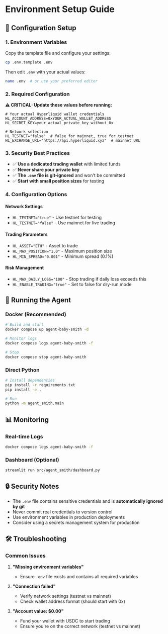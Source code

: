 # Environment Setup Guide

## 🔧 Configuration Setup

### 1. Environment Variables

Copy the template file and configure your settings:

```bash
cp .env.template .env
```

Then edit `.env` with your actual values:

```bash
nano .env  # or use your preferred editor
```

### 2. Required Configuration

**⚠️ CRITICAL: Update these values before running:**

```env
# Your actual Hyperliquid wallet credentials
HL_ACCOUNT_ADDRESS=0xYOUR_ACTUAL_WALLET_ADDRESS
HL_SECRET_KEY=your_actual_private_key_without_0x

# Network selection
HL_TESTNET="false"  # false for mainnet, true for testnet
HL_EXCHANGE_URL="https://api.hyperliquid.xyz"  # mainnet URL
```

### 3. Security Best Practices

- ✅ **Use a dedicated trading wallet** with limited funds
- ✅ **Never share your private key**
- ✅ **The `.env` file is git-ignored** and won't be committed
- ✅ **Start with small position sizes** for testing

### 4. Configuration Options

#### Network Settings
- `HL_TESTNET="true"` - Use testnet for testing
- `HL_TESTNET="false"` - Use mainnet for live trading

#### Trading Parameters
- `HL_ASSET="ETH"` - Asset to trade
- `HL_MAX_POSITION="1.0"` - Maximum position size
- `HL_MIN_SPREAD="0.001"` - Minimum spread (0.1%)

#### Risk Management
- `HL_MAX_DAILY_LOSS="100"` - Stop trading if daily loss exceeds this
- `HL_ENABLE_TRADING="true"` - Set to false for dry-run mode

## 🚀 Running the Agent

### Docker (Recommended)
```bash
# Build and start
docker compose up agent-baby-smith -d

# Monitor logs
docker compose logs agent-baby-smith -f

# Stop
docker compose stop agent-baby-smith
```

### Direct Python
```bash
# Install dependencies
pip install -r requirements.txt
pip install -e .

# Run
python -m agent_smith.main
```

## 📊 Monitoring

### Real-time Logs
```bash
docker compose logs agent-baby-smith -f
```

### Dashboard (Optional)
```bash
streamlit run src/agent_smith/dashboard.py
```

## 🔒 Security Notes

- The `.env` file contains sensitive credentials and is **automatically ignored by git**
- Never commit real credentials to version control
- Use environment variables in production deployments
- Consider using a secrets management system for production

## 🛠 Troubleshooting

### Common Issues

1. **"Missing environment variables"**
   - Ensure `.env` file exists and contains all required variables

2. **"Connection failed"**
   - Verify network settings (testnet vs mainnet)
   - Check wallet address format (should start with 0x)

3. **"Account value: $0.00"**
   - Fund your wallet with USDC to start trading
   - Ensure you're on the correct network (testnet vs mainnet)